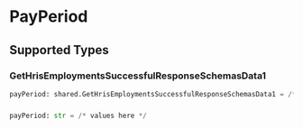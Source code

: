 # PayPeriod


## Supported Types

### GetHrisEmploymentsSuccessfulResponseSchemasData1

```python
payPeriod: shared.GetHrisEmploymentsSuccessfulResponseSchemasData1 = /* values here */
```

### 

```python
payPeriod: str = /* values here */
```

